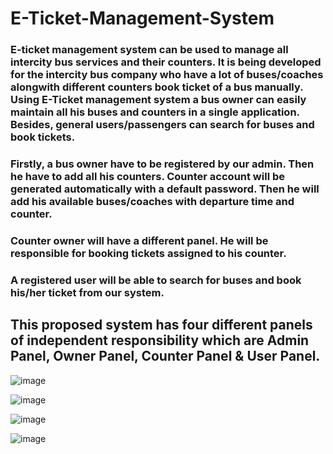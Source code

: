 # E-Ticket-Management-System

### E-ticket management system can be used to manage all intercity bus services and their counters. It is being developed for the intercity bus company who have a lot of buses/coaches alongwith different counters book ticket of a bus manually. Using E-Ticket management system a bus owner can easily maintain all his buses and counters in a single application. Besides, general users/passengers can search for buses and book tickets. 

### Firstly, a bus owner have to be registered by our admin. Then he have to add all his counters. Counter account will be generated automatically with a default password. Then he will add his available buses/coaches with departure time and counter.
### Counter owner will have a different panel. He will be responsible for booking tickets assigned to his counter. 
### A registered user will be able to search for buses and book his/her ticket from our system.  

## This proposed system has four different panels of independent responsibility which are Admin Panel, Owner Panel, Counter Panel & User Panel. 

![image](https://user-images.githubusercontent.com/63364024/114681817-51b8f900-9d30-11eb-8ad3-3261d80ed0fe.png)

![image](https://user-images.githubusercontent.com/63364024/114681906-685f5000-9d30-11eb-9049-bf218cb06cc8.png)

![image](https://user-images.githubusercontent.com/63364024/114681945-7319e500-9d30-11eb-8089-3dc3e4ae5cb7.png)

![image](https://user-images.githubusercontent.com/63364024/114681987-7dd47a00-9d30-11eb-8660-1b314774521e.png)
